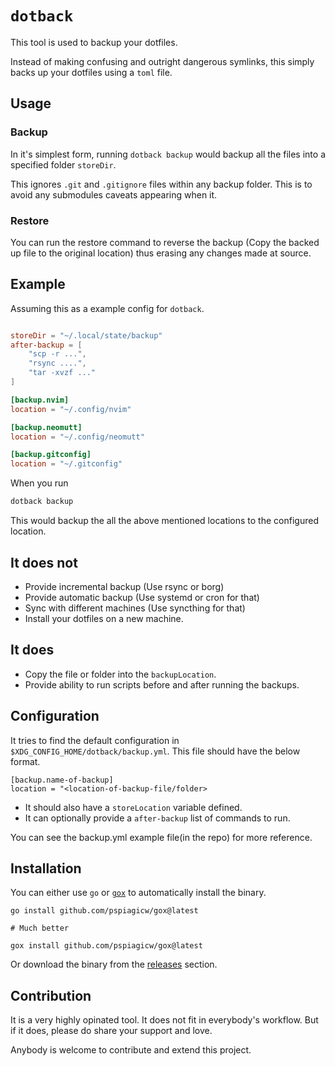 # `dotback`

This tool is used to backup your dotfiles.

Instead of making confusing and outright dangerous symlinks, this simply backs up your dotfiles using a `toml` file.

## Usage

### Backup

In it's simplest form, running `dotback backup` would backup all the files into a specified folder `storeDir`.

This ignores `.git` and `.gitignore` files within any backup folder. This is to avoid any submodules
caveats appearing when it.

### Restore

You can run the restore command to reverse the backup (Copy the backed up file to the original location) thus erasing any changes made at source.

## Example

Assuming this as a example config for `dotback`.

```toml

storeDir = "~/.local/state/backup"
after-backup = [
    "scp -r ...",
    "rsync ....",
    "tar -xvzf ..."
]

[backup.nvim]
location = "~/.config/nvim"

[backup.neomutt]
location = "~/.config/neomutt"

[backup.gitconfig]
location = "~/.gitconfig"

```

When you run 
```sh
dotback backup
```
This would backup the all the above mentioned locations to the configured location. 

## It does not
- Provide incremental backup (Use rsync or borg)
- Provide automatic backup (Use systemd or cron for that) 
- Sync with different machines (Use syncthing for that)
- Install your dotfiles on a new machine.

## It does
- Copy the file or folder into the `backupLocation`.
- Provide ability to run scripts before and after running the backups.

## Configuration

It tries to find the default configuration in `$XDG_CONFIG_HOME/dotback/backup.yml`. This file should have the below format.

```
[backup.name-of-backup]
location = "<location-of-backup-file/folder>
```

- It should also have a `storeLocation` variable defined. 
- It can optionally provide a `after-backup` list of commands to run.

You can see the backup.yml example file(in the repo) for more reference.
## Installation

You can either use `go` or [`gox`](https://github.com/pspiagicw/gox) to automatically install the binary.

```
go install github.com/pspiagicw/gox@latest

# Much better 

gox install github.com/pspiagicw/gox@latest
```

Or download the binary from the [releases](https://github.com/pspiagicw/dotback/releases) section.

## Contribution
It is a very highly opinated tool. It does not fit in everybody's workflow.
But if it does, please do share your support and love.

Anybody is welcome to contribute and extend this project. 
